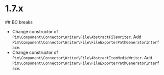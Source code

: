 # 1.7.x

## BC breaks

- Change constructor of `Pim\Component\Connector\Writer\File\AbstractFileWriter`. Add `Pim\Component\Connector\Writer\File\FileExporterPathGeneratorInterface`.
- Change constructor of `Pim\Component\Connector\Writer\File\AbstractItemMediaWriter`. Add `Pim\Component\Connector\Writer\File\FileExporterPathGeneratorInterface`.

